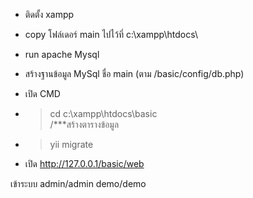 - ติดตั้ง xampp 
- copy โฟล์เดอร์ main ไปไว้ที่ c:\xampp\htdocs\ 
- run apache Mysql
- สร้างฐานข้อมูล MySql ชื่อ main (ตาม /basic/config/db.php)


- เปิด CMD 
- >cd c:\xampp\htdocs\basic    
/***สร้างตารางข้อมูล
- >yii migrate                  
- เปิด http://127.0.0.1/basic/web

เข้าระบบ admin/admin   demo/demo
